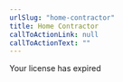 ```yaml
---
urlSlug: "home-contractor"
title: Home Contractor
callToActionLink: null
callToActionText: ""
---
```


Your license has expired
